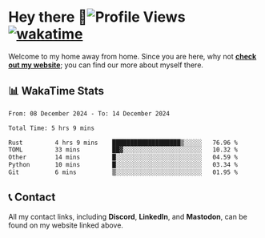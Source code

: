# Hey there :wave:![Profile Views](https://komarev.com/ghpvc/?username=skifli) [![wakatime](https://wakatime.com/badge/user/b4317b02-0c6d-457b-82a4-a448b8a8d1df.svg)](https://wakatime.com/@b4317b02-0c6d-457b-82a4-a448b8a8d1df)

Welcome to my home away from home. Since you are here, why not [**check out my website**](https://skifli.github.io); you can find our more about myself there.

## 📊 WakaTime Stats

<!--START_SECTION:waka-->

```txt
From: 08 December 2024 - To: 14 December 2024

Total Time: 5 hrs 9 mins

Rust         4 hrs 9 mins    ███████████████████▒░░░░░   76.96 %
TOML         33 mins         ██▓░░░░░░░░░░░░░░░░░░░░░░   10.32 %
Other        14 mins         █░░░░░░░░░░░░░░░░░░░░░░░░   04.59 %
Python       10 mins         █░░░░░░░░░░░░░░░░░░░░░░░░   03.34 %
Git          6 mins          ▒░░░░░░░░░░░░░░░░░░░░░░░░   01.95 %
```

<!--END_SECTION:waka-->

## 📞 Contact

All my contact links, including **Discord**, **LinkedIn**, and **Mastodon**, can be found on my website linked above.
